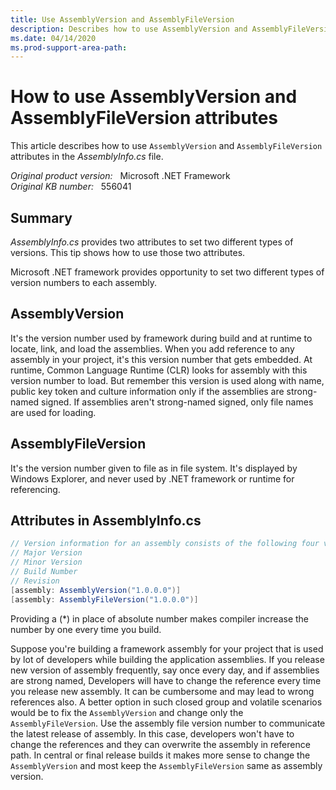 ```yaml
---
title: Use AssemblyVersion and AssemblyFileVersion
description: Describes how to use AssemblyVersion and AssemblyFileVersion attributes in AssemblyInfo.cs file.
ms.date: 04/14/2020
ms.prod-support-area-path: 
---
```

# How to use AssemblyVersion and AssemblyFileVersion attributes

This article describes how to use `AssemblyVersion` and `AssemblyFileVersion` attributes in the *AssemblyInfo.cs* file.

_Original product version:_ &nbsp; Microsoft .NET Framework  
_Original KB number:_ &nbsp; 556041

## Summary

*AssemblyInfo.cs* provides two attributes to set two different types of versions. This tip shows how to use those two attributes.

Microsoft .NET framework provides opportunity to set two different types of version numbers to each assembly.

## AssemblyVersion

It's the version number used by framework during build and at runtime to locate, link, and load the assemblies. When you add reference to any assembly in your project, it's this version number that gets embedded. At runtime, Common Language Runtime (CLR) looks for assembly with this version number to load. But remember this version is used along with name, public key token and culture information only if the assemblies are strong-named signed. If assemblies aren't strong-named signed, only file names are used for loading.

## AssemblyFileVersion

It's the version number given to file as in file system. It's displayed by Windows Explorer, and never used by .NET framework or runtime for referencing.

## Attributes in AssemblyInfo.cs

```csharp
// Version information for an assembly consists of the following four values:
// Major Version
// Minor Version
// Build Number
// Revision
[assembly: AssemblyVersion("1.0.0.0")]  
[assembly: AssemblyFileVersion("1.0.0.0")]
```

Providing a (*) in place of absolute number makes compiler increase the number by one every time you build.

Suppose you're building a framework assembly for your project that is used by lot of developers while building the application assemblies. If you release new version of assembly frequently, say once every day, and if assemblies are strong named, Developers will have to change the reference every time you release new assembly. It can be cumbersome and may lead to wrong references also. A better option in such closed group and volatile scenarios would be to fix the `AssemblyVersion` and change only the `AssemblyFileVersion`. Use the assembly file version number to communicate the latest release of assembly. In this case, developers won't have to change the references and they can overwrite the assembly in reference path. In central or final release builds it makes more sense to change the `AssemblyVersion` and most keep the `AssemblyFileVersion` same as assembly version.
